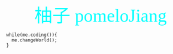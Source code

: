 
<center><font face="微软雅黑" color=#00ffff size=10>柚子 pomeloJiang</font></center>
  
  
```
while(me.coding()){
  me.changeWorld();
}
```
